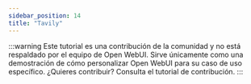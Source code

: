 ```yaml
---
sidebar_position: 14
title: "Tavily"
---
```


:::warning
Este tutorial es una contribución de la comunidad y no está respaldado por el equipo de Open WebUI. Sirve únicamente como una demostración de cómo personalizar Open WebUI para su caso de uso específico. ¿Quieres contribuir? Consulta el tutorial de contribución.
:::

